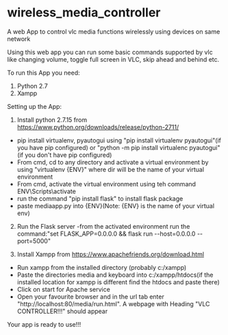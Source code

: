 # wireless_media_controller
A web App to control vlc media functions wirelessly using  devices on same network

Using this web app you can run some basic commands supported by vlc like changing volume, toggle full screen in VLC, skip ahead and behind etc.

To run this App you need:
1. Python 2.7
2. Xampp

Setting up the App:
1. Install python 2.7.15 from https://www.python.org/downloads/release/python-2711/
  - pip install virtualenv, pyautogui using "pip install virtualenv pyautogui"(if you have pip configured) or "python -m pip install          virtualenc pyautogui"(if you don't have pip configured)
  - From cmd, cd to any directory and activate a virtual environment by using "virtualenv {ENV}" where dir will be the name of your           virtual environment
  - From cmd, activate the virtual environment using teh command ENV\Scripts\activate
  - run the command "pip install flask" to install flask package
  - paste mediaapp.py into {ENV}(Note: {ENV} is the name of your virtual env)
  
2. Run the Flask server
  -from the activated environment run the command:"set FLASK_APP=0.0.0.0 && flask run --host=0.0.0.0 --port=5000"
  
  
3. Install Xampp from https://www.apachefriends.org/download.html
  - Run xampp from the installed directory (probably c:/xampp)
  - Paste the directories media and keyboard into c:/xampp/htdocs(if the installed location for xampp is different find the htdocs and         paste there)
  - Click on start for Apache service
  - Open your favourite browser and in the url tab enter "http://localhost:80/media/run.html". A webpage with Heading "VLC CONTROLLER!!!"     should appear
  
  Your app is ready to use!!!
  
